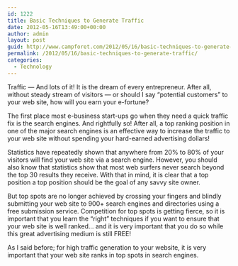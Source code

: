 ```yaml
---
id: 1222
title: Basic Techniques to Generate Traffic
date: 2012-05-16T13:49:00+00:00
author: admin
layout: post
guid: http://www.campforet.com/2012/05/16/basic-techniques-to-generate-traffic/
permalink: /2012/05/16/basic-techniques-to-generate-traffic/
categories:
  - Technology
---
```

Traffic &#8212; And lots of it! It is the dream of every entrepreneur. After all, without steady stream of visitors &#8212; or should I say “potential customers” to your web site, how will you earn your e-fortune?

The first place most e-business start-ups go when they need a quick traffic fix is the search engines. And rightfully so! After all, a top ranking position in one of the major search engines is an effective way to increase the traffic to your web site without spending your hard-earned advertising dollars!

Statistics have repeatedly shown that anywhere from 20% to 80% of your visitors will find your web site via a search engine. However, you should also know that statistics show that most web surfers never search beyond the top 30 results they receive. With that in mind, it is clear that a top position a top position should be the goal of any savvy site owner.

But top spots are no longer achieved by crossing your fingers and blindly submitting your web site to 900+ search engines and directories using a free submission service. Competition for top spots is getting fierce, so it is important that you learn the “right” techniques if you want to ensure that your web site is well ranked&#8230; and it is very important that you do so while this great advertising medium is still FREE!

As I said before; for high traffic generation to your website, it is very important that your web site ranks in top spots in search engines.
